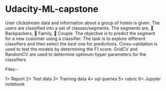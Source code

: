 # Udacity-ML-capstone
User clickstream data and information about a group of hotels is given. The users are classified into a set of classes/segments. The segments are,  Backpackers,  Family,  Couple. The objective is to predict the segment for a new customer using a classifier. The task is to explore different classifiers and then select the best one for predictions. Cross-validation is used to test the models by determining the F1 score. GridCV and RandomCV are used to determine optimum hyper parameters for the classifiers

Files:-

1> Report
2> Test data
3> Training data
4> sql queries
5> rubric
6> Jupyter notebook
